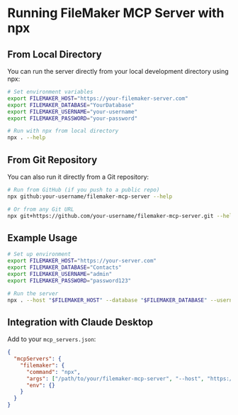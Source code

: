 # Running FileMaker MCP Server with npx

## From Local Directory

You can run the server directly from your local development directory using npx:

```bash
# Set environment variables
export FILEMAKER_HOST="https://your-filemaker-server.com"
export FILEMAKER_DATABASE="YourDatabase"
export FILEMAKER_USERNAME="your-username"
export FILEMAKER_PASSWORD="your-password"

# Run with npx from local directory
npx . --help
```

## From Git Repository

You can also run it directly from a Git repository:

```bash
# Run from GitHub (if you push to a public repo)
npx github:your-username/filemaker-mcp-server --help

# Or from any Git URL
npx git+https://github.com/your-username/filemaker-mcp-server.git --help
```

## Example Usage

```bash
# Set up environment
export FILEMAKER_HOST="https://your-server.com"
export FILEMAKER_DATABASE="Contacts"
export FILEMAKER_USERNAME="admin"
export FILEMAKER_PASSWORD="password123"

# Run the server
npx . --host "$FILEMAKER_HOST" --database "$FILEMAKER_DATABASE" --username "$FILEMAKER_USERNAME" --password "$FILEMAKER_PASSWORD"
```

## Integration with Claude Desktop

Add to your `mcp_servers.json`:

```json
{
  "mcpServers": {
    "filemaker": {
      "command": "npx",
      "args": ["/path/to/your/filemaker-mcp-server", "--host", "https://your-server.com", "--database", "YourDatabase", "--username", "your-username", "--password", "your-password"],
      "env": {}
    }
  }
}
``` 